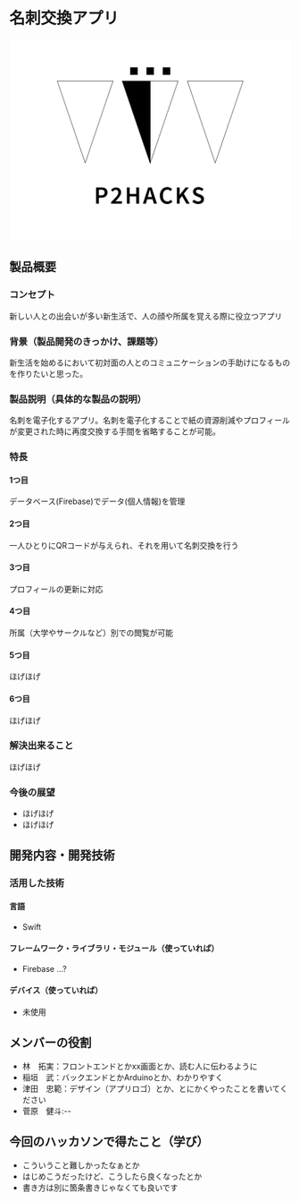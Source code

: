 # 名刺交換アプリ
![ロゴ](P2HACKS.png)

## 製品概要
### コンセプト
新しい人との出会いが多い新生活で、人の顔や所属を覚える際に役立つアプリ

### 背景（製品開発のきっかけ、課題等）
新生活を始めるにおいて初対面の人とのコミュニケーションの手助けになるものを作りたいと思った。

### 製品説明（具体的な製品の説明）
名刺を電子化するアプリ。名刺を電子化することで紙の資源削減やプロフィールが変更された時に再度交換する手間を省略することが可能。

### 特長

#### 1つ目 
データベース(Firebase)でデータ(個人情報)を管理

#### 2つ目
一人ひとりにQRコードが与えられ、それを用いて名刺交換を行う

#### 3つ目  
プロフィールの更新に対応

#### 4つ目
所属（大学やサークルなど）別での閲覧が可能

#### 5つ目
ほげほげ

#### 6つ目
ほげほげ

### 解決出来ること
ほげほげ

### 今後の展望
- ほげほげ
- ほげほげ


## 開発内容・開発技術
### 活用した技術
#### 言語
- Swift

#### フレームワーク・ライブラリ・モジュール（使っていれば）
- Firebase ...?

#### デバイス（使っていれば）
- 未使用

## メンバーの役割
- 林　拓実：フロントエンドとかxx画面とか、読む人に伝わるように
- 稲垣　武：バックエンドとかArduinoとか、わかりやすく
- 津田　忠範：デザイン（アプリロゴ）とか、とにかくやったことを書いてください
- 菅原　健斗:--

## 今回のハッカソンで得たこと（学び）
- こういうこと難しかったなぁとか
- はじめこうだったけど、こうしたら良くなったとか
- 書き方は別に箇条書きじゃなくても良いです
